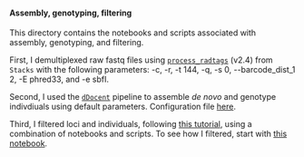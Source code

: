 #### Assembly, genotyping, filtering

This directory contains the notebooks and scripts associated with assembly, genotyping, and filtering.

First, I demultiplexed raw fastq files using [``process_radtags``](https://catchenlab.life.illinois.edu/stacks/comp/process_radtags.php) (v2.4) from ``Stacks`` with the following parameters: -c, -r, -t 144, -q,  -s 0, --barcode_dist_1 2, -E phred33, and -e sbfI.

Second, I used the [``dDocent``](https://www.ddocent.com/) pipeline to assemble *de novo* and genotype indivdiuals using default parameters. Configuration file [here](https://github.com/nclowell/RAD_scallops/blob/master/2_assembly_genotyping_and_filtering/dDocent.runs).

Third, I filtered loci and individuals, following [this tutorial](https://www.ddocent.com/filtering/), using a combination of notebooks and scripts. To see how I filtered, start with [this notebook](https://github.com/nclowell/RAD_scallops/blob/master/2_assembly_genotyping_and_filtering/filtering.ipynb).